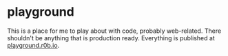 # playground

This is a place for me to play about with code, probably web-related. There shouldn't be anything that is production ready. Everything is published at [playground.r0b.io](https://playground.r0b.io).
